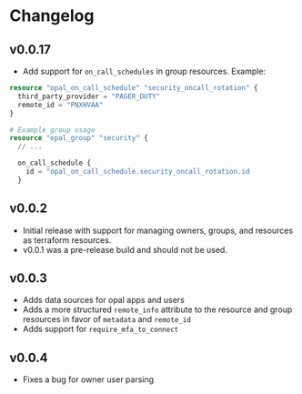 # Changelog

## v0.0.17
- Add support for `on_call_schedules` in group resources. Example: 

```terraform
resource "opal_on_call_schedule" "security_oncall_rotation" {
  third_party_provider = "PAGER_DUTY"
  remote_id = "PNXHVAA"
}

# Example group usage
resource "opal_group" "security" {
  // ...

  on_call_schedule {
    id = "opal_on_call_schedule.security_oncall_rotation.id
  }
```

## v0.0.2
- Initial release with support for managing owners, groups, and resources as terraform resources.
- v0.0.1 was a pre-release build and should not be used.

## v0.0.3
- Adds data sources for opal apps and users
- Adds a more structured `remote_info` attribute to the resource and group resources in favor of `metadata` and `remote_id`
- Adds support for `require_mfa_to_connect`

## v0.0.4
- Fixes a bug for owner user parsing
